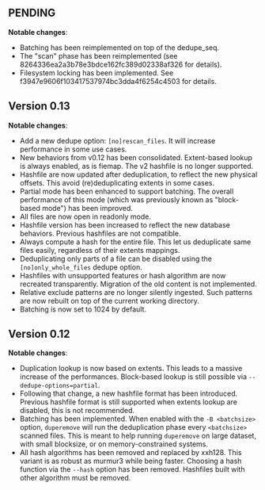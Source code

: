 PENDING
---

**Notable changes**:
 * Batching has been reimplemented on top of the dedupe\_seq.
 * The "scan" phase has been reimplemented (see 8264336ea2a3b78e3bdce162fc389d02338af326 for details).
 * Filesystem locking has been implemented. See f3947e9606f103417537974bc3dda4f6254c4503 for details.

Version 0.13
---

**Notable changes**:
 * Add a new dedupe option: `[no]rescan_files`. It will increase performance in some use cases.
 * New behaviors from v0.12 has been consolidated. Extent-based lookup is always enabled, as is fiemap. The v2 hashfile is no longer supported.
 * Hashfile are now updated after deduplication, to reflect the new physical offsets. This avoid (re)deduplicating extents in some cases.
 * Partial mode has been enhanced to support batching. The overall performance of this mode (which was previously known as "block-based mode") has been improved.
 * All files are now open in readonly mode.
 * Hashfile version has been increased to reflect the new database behaviors. Previous hashfiles are not compatible.
 * Always compute a hash for the entire file. This let us deduplicate same files easily, regardless of their extents mappings.
 * Deduplicating only parts of a file can be disabled using the `[no]only_whole_files` dedupe option.
 * Hashfiles with unsupported features or hash algorithm are now recreated transparently. Migration of the old content is not implemented.
 * Relative exclude patterns are no longer silently ingested. Such patterns are now rebuilt on top of the current working directory.
 * Batching is now set to 1024 by default.

Version 0.12
---

**Notable changes**:
 * Duplication lookup is now based on extents. This leads to a massive increase of the performances. Block-based lookup is still possible via `--dedupe-options=partial`.
 * Following that change, a new hashfile format has been introduced. Previous hashfile format is still supported when extents lookup are disabled, this is not recommended.
 * Batching has been implemented. When enabled with the `-B <batchsize>` option, `duperemove` will run the deduplication phase every `<batchsize>` scanned files. This is meant to help running `duperemove` on large dataset, with small blocksize, or on memory-constrained systems.
 * All hash algorithms has been removed and replaced by xxh128. This variant is as robust as murmur3 while being faster. Choosing a hash function via the `--hash` option has been removed. Hashfiles built with other algorithm must be removed.
